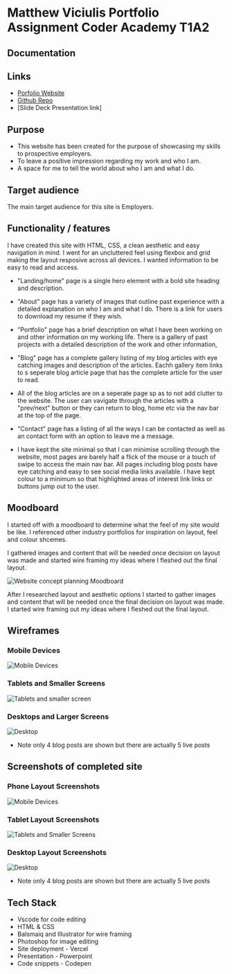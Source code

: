 # **Matthew Viciulis Portfolio Assignment Coder Academy T1A2**

## **Documentation**


## **Links**

- [Porfolio Website](https://portfolio-website-sigma-umber.vercel.app/index.html)
- [Github Repo](https://github.com/MattViciulis/portfolio-website)
- [Slide Deck Presentation link]

## **Purpose**
* This website has been created for the purpose of showcasing my skills to prospective employers.
* To leave a positive impression regarding my work and who I am.
* A space for me to tell the world about who I am and what I do.



## **Target audience**
The main target audience for this site is Employers.


## **Functionality / features**
I have created this site with HTML, CSS, a clean aesthetic and easy navigation in mind. I went for an uncluttered feel using flexbox and grid making the layout resposive across all devices. I wanted information to be easy to read and access.

* "Landing/home" page is a single hero element with a bold site heading and description. 

* "About" page has a variety of images that outline past experience with a detailed explanation on who I am and what I do. There is a link for users to download my resume if they wish.
  
* "Portfolio" page has a brief description on what I have been working on and other information on my working life. There is a gallery of past projects with a detailed description of the work and other information,
  
* "Blog" page has a complete gallery listing of my blog articles with eye catching images and description of the articles. Eachh gallery item links to s seperate blog article page that has the complete article for the user to read.
  
* All of the blog articles are on a seperate page sp as to not add clutter to the website. The user can vavigate through the articles with a "prev/next" button or they can return to blog, home etc via the nav bar at the top of the page.
  
* "Contact" page has a listing of all the ways I can be contacted as well as an contact form with an option to leave me a message. 
  
* I have kept the site minimal so that I can minimise scrolling through the website, most pages are barely half a flick of the mouse or a touch of swipe to access the main nav bar.
All pages including blog posts have eye catching and easy to see social media links available.
I have kept colour to a minimum so that highlighted areas of interest link links or buttons jump out to the user.



## **Moodboard**
I started off with a moodboard to determine what the feel of my site would be like. I referenced other industry portfolios for inspiration on layout, feel and colour shcemes.

I gathered images and content that will be needed once decision on layout was made and started wire framing my ideas where I fleshed out the final layout.

![Website concept planning Moodboard](Images/PortfolioWebsiteMoodboard.jpg)

After I researched layout and aesthetic options I started to gather images and content that will be needed once the final decision on layout was made.
I started wire framing out my ideas where I fleshed out the final layout.
## **Wireframes**

### Mobile Devices

![Mobile Devices](Images/PhoneMockupWireframe.jpg)

### Tablets and Smaller Screens

![Tablets and smaller screen](Images/TabletMockupWireframe.jpg)

### Desktops and Larger Screens

![Desktop](Images/DesktopMockupWireframe.jpg)
* Note only 4 blog posts are shown but there are actually 5 live posts

## **Screenshots of completed site**

### Phone Layout Screenshots

![Mobile Devices](Images/Screenshot-phone-compiled.jpg)

### Tablet Layout Screenshots

![Tablets and Smaller Screens](Images/Screenshot-tablet-compiled.jpg)

### Desktop Layout Screenshots

![Desktop](Images/Screenshot-desktop-compiled.jpg)
* Note only 4 blog posts are shown but there are actually 5 live posts


## **Tech Stack**

* Vscode for code editing
* HTML & CSS
* Balsmaiq and Illustrator for wire framing
* Photoshop for image editing
* Site deployment - Vercel
* Presentation - Powerpoint
* Code snippets - Codepen
